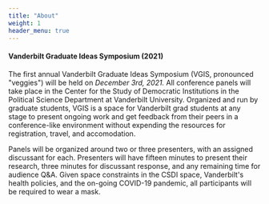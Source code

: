 ```yaml
---
title: "About"
weight: 1
header_menu: true
---
```


#### Vanderbilt Graduate Ideas Symposium (2021)

The first annual Vanderbilt Graduate Ideas Symposium (VGIS, pronounced "veggies") will be held on *December 3rd, 2021.* All conference panels will take place in the Center for the Study of Democratic Institutions in the Political Science Department at Vanderbilt University. Organized and run by graduate students, VGIS is a space for Vanderbilt grad students at any stage to present ongoing work and get feedback from their peers in a conference-like environment without expending the resources for registration, travel, and accomodation.

Panels will be organized around two or three presenters, with an assigned discussant for each. Presenters will have fifteen minutes to present their research, three minutes for discussant response, and any remaining time for audience Q&A. Given space constraints in the CSDI space, Vanderbilt's health policies, and the on-going COVID-19 pandemic, all participants will be required to wear a mask. 